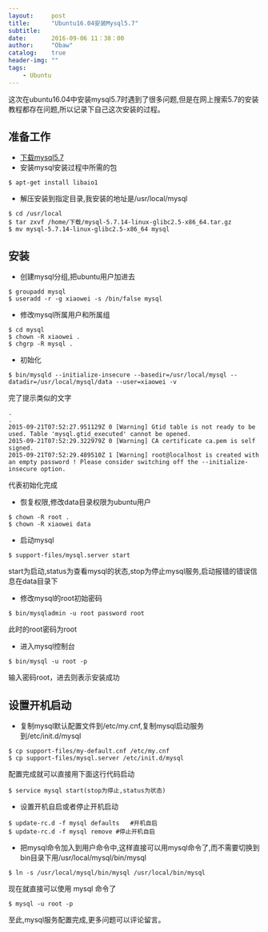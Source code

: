```yaml
---
layout:     post
title:      "Ubuntu16.04安装Mysql5.7"
subtitle:
date:       2016-09-06 11：38：00
author:     "Obaw"
catalog:    true
header-img: ""
tags:
    - Ubuntu
---
```

这次在ubuntu16.04中安装mysql5.7时遇到了很多问题,但是在网上搜索5.7的安装教程都存在问题,所以记录下自己这次安装的过程。

## 准备工作
* [下载mysql5.7](http://dev.mysql.com/downloads/mysql/)
* 安装mysql安装过程中所需的包
```console
$ apt-get install libaio1
```

* 解压安装到指定目录,我安装的地址是/usr/local/mysql
```console
$ cd /usr/local
$ tar zxvf /home/下载/mysql-5.7.14-linux-glibc2.5-x86_64.tar.gz
$ mv mysql-5.7.14-linux-glibc2.5-x86_64 mysql
```

## 安装
* 创建mysql分组,把ubuntu用户加进去
```console
$ groupadd mysql
$ useradd -r -g xiaowei -s /bin/false mysql
```

* 修改mysql所属用户和所属组
```console
$ cd mysql
$ chown -R xiaowei .
$ chgrp -R mysql .
```

* 初始化
```console
$ bin/mysqld --initialize-insecure --basedir=/usr/local/mysql --datadir=/usr/local/mysql/data --user=xiaowei -v
```
完了提示类似的文字
```
.
.
2015-09-21T07:52:27.951129Z 0 [Warning] Gtid table is not ready to be used. Table 'mysql.gtid_executed' cannot be opened.
2015-09-21T07:52:29.322979Z 0 [Warning] CA certificate ca.pem is self signed.
2015-09-21T07:52:29.489510Z 1 [Warning] root@localhost is created with an empty password ! Please consider switching off the --initialize-insecure option.
```
代表初始化完成

* 恢复权限,修改data目录权限为ubuntu用户
```console
$ chown -R root .
$ chown -R xiaowei data
```

* 启动mysql
```console
$ support-files/mysql.server start
```
start为启动,status为查看mysql的状态,stop为停止mysql服务,启动报错的错误信息在data目录下

* 修改mysql的root初始密码
```console
$ bin/mysqladmin -u root password root
```
此时的root密码为root

* 进入mysql控制台
```console
$ bin/mysql -u root -p
```
输入密码root，进去则表示安装成功

## 设置开机启动
* 复制mysql默认配置文件到/etc/my.cnf,复制mysql启动服务到/etc/init.d/mysql
```console
$ cp support-files/my-default.cnf /etc/my.cnf
$ cp support-files/mysql.server /etc/init.d/mysql
```
配置完成就可以直接用下面这行代码启动
```console
$ service mysql start(stop为停止,status为状态)
```

* 设置开机自启或者停止开机启动
```console
$ update-rc.d -f mysql defaults   #开机自启
$ update-rc.d -f mysql remove #停止开机自启
```

* 把mysql命令加入到用户命令中,这样直接可以用mysql命令了,而不需要切换到bin目录下用/usr/local/mysql/bin/mysql
```console
$ ln -s /usr/local/mysql/bin/mysql /usr/local/bin/mysql
```
现在就直接可以使用 mysql 命令了
```console
$ mysql -u root -p
```


至此,mysql服务配置完成,更多问题可以评论留言。
